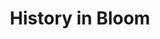 ---
pid: rs194
title: History in Bloom
location_transcription: Any City Park
coordinates: "[-75.150518427821, 39.955263813052]"
zipcode: '19103'
gen_neighborhood: Center City
neighborhood: Rittenhouse Square,Avenue of The Arts,Logan Square,Fitler Square
outside_phl: 
age: '54'
age_range: 50-59
instagram: 
image_file_name: rs_194.jpg
proposal_transcription: |-
  interactive space: bering back plants that would have been her before all the city parks were created - William Penn + even Native Americans + create a small interactive garden
  use school groups/scouts/societies/volunteers that <3 gardens.
topic: Environment
topic_summary: 0, 0
type: Garden,Interactive
keywords_other: 
credit: Linda Muller
image_labels: 
twitter: 
facebook: 
permalink: "/monuments/rs194/"
layout: item-page
---